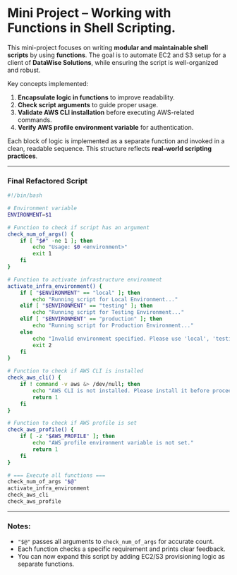 # Mini Project – Working with Functions in Shell Scripting.

This mini-project focuses on writing **modular and maintainable shell scripts** by using **functions**. The goal is to automate EC2 and S3 setup for a client of **DataWise Solutions**, while ensuring the script is well-organized and robust.

Key concepts implemented:

1. **Encapsulate logic in functions** to improve readability.
2. **Check script arguments** to guide proper usage.
3. **Validate AWS CLI installation** before executing AWS-related commands.
4. **Verify AWS profile environment variable** for authentication.

Each block of logic is implemented as a separate function and invoked in a clean, readable sequence. This structure reflects **real-world scripting practices**.

---

### **Final Refactored Script**

```bash
#!/bin/bash

# Environment variable
ENVIRONMENT=$1

# Function to check if script has an argument
check_num_of_args() {
    if [ "$#" -ne 1 ]; then
        echo "Usage: $0 <environment>"
        exit 1
    fi
}

# Function to activate infrastructure environment
activate_infra_environment() {
    if [ "$ENVIRONMENT" == "local" ]; then
        echo "Running script for Local Environment..."
    elif [ "$ENVIRONMENT" == "testing" ]; then
        echo "Running script for Testing Environment..."
    elif [ "$ENVIRONMENT" == "production" ]; then
        echo "Running script for Production Environment..."
    else
        echo "Invalid environment specified. Please use 'local', 'testing', or 'production'."
        exit 2
    fi
}

# Function to check if AWS CLI is installed
check_aws_cli() {
    if ! command -v aws &> /dev/null; then
        echo "AWS CLI is not installed. Please install it before proceeding."
        return 1
    fi
}

# Function to check if AWS profile is set
check_aws_profile() {
    if [ -z "$AWS_PROFILE" ]; then
        echo "AWS profile environment variable is not set."
        return 1
    fi
}

# === Execute all functions ===
check_num_of_args "$@"
activate_infra_environment
check_aws_cli
check_aws_profile
```

---

###  Notes:

* `"$@"` passes all arguments to `check_num_of_args` for accurate count.
* Each function checks a specific requirement and prints clear feedback.
* You can now expand this script by adding EC2/S3 provisioning logic as separate functions.

